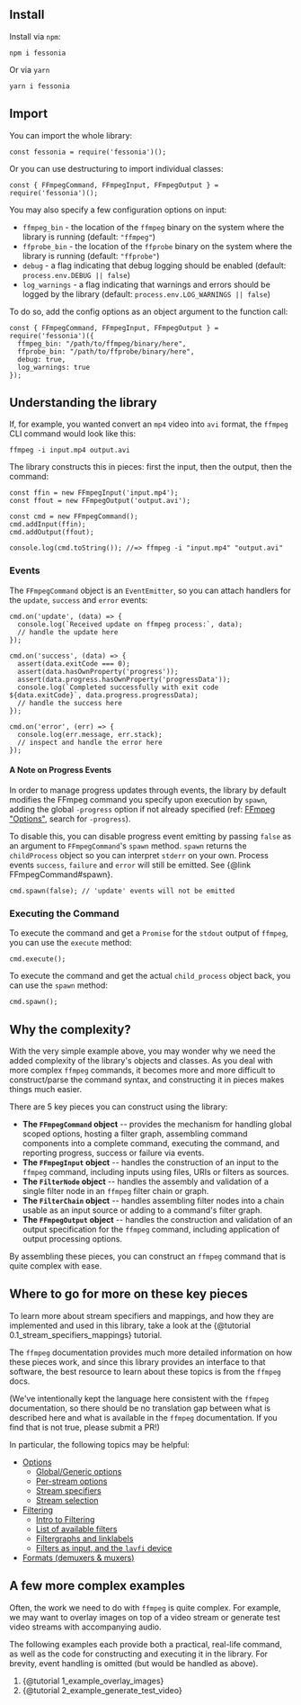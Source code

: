 ## Install

Install via `npm`:

```{bash}
npm i fessonia
```

Or via `yarn`

```{bash}
yarn i fessonia
```

## Import

You can import the whole library:

```{javascript}
const fessonia = require('fessonia')();
```

Or you can use destructuring to import individual classes:

```{javascript}
const { FFmpegCommand, FFmpegInput, FFmpegOutput } = require('fessonia')();
```

You may also specify a few configuration options on input:

* `ffmpeg_bin` - the location of the `ffmpeg` binary on the system where the library is running (default: `"ffmpeg"`)
* `ffprobe_bin` - the location of the `ffprobe` binary on the system where the library is running (default: `"ffprobe"`)
* `debug` - a flag indicating that debug logging should be enabled (default: `process.env.DEBUG || false`)
* `log_warnings` - a flag indicating that warnings and errors should be logged by the library (default: `process.env.LOG_WARNINGS || false`)

To do so, add the config options as an object argument to the function call:

```{javascript}
const { FFmpegCommand, FFmpegInput, FFmpegOutput } = require('fessonia')({
  ffmpeg_bin: "/path/to/ffmpeg/binary/here",
  ffprobe_bin: "/path/to/ffprobe/binary/here",
  debug: true,
  log_warnings: true
});
```

## Understanding the library

If, for example, you wanted convert an `mp4` video into `avi` format,
the `ffmpeg` CLI command would look like this:

```{bash}
ffmpeg -i input.mp4 output.avi
```

The library constructs this in pieces: first the input, then the output, then the command:

```{javascript}
const ffin = new FFmpegInput('input.mp4');
const ffout = new FFmpegOutput('output.avi');

const cmd = new FFmpegCommand();
cmd.addInput(ffin);
cmd.addOutput(ffout);

console.log(cmd.toString()); //=> ffmpeg -i "input.mp4" "output.avi"
```

### Events

The `FFmpegCommand` object is an `EventEmitter`, so you can attach handlers
for the `update`, `success` and `error` events:

```{javascript}
cmd.on('update', (data) => {
  console.log(`Received update on ffmpeg process:`, data);
  // handle the update here
});

cmd.on('success', (data) => {
  assert(data.exitCode === 0);
  assert(data.hasOwnProperty('progress'));
  assert(data.progress.hasOwnProperty('progressData'));
  console.log(`Completed successfully with exit code ${data.exitCode}`, data.progress.progressData);
  // handle the success here
});

cmd.on('error', (err) => {
  console.log(err.message, err.stack);
  // inspect and handle the error here
});
```

#### A Note on Progress Events

In order to manage progress updates through events, the library by default modifies the FFmpeg command you specify upon execution by `spawn`, adding the global `-progress` option if not already specified (ref: [FFmpeg "Options"](http://ffmpeg.org/ffmpeg.html#Options), search for `-progress`).

To disable this, you can disable progress event emitting by passing `false` as an argument to `FFmpegCommand`'s `spawn` method. `spawn` returns the `childProcess` object so you can interpret `stderr` on your own. Process events `success`, `failure` and `error` will still be emitted. See {@link FFmpegCommand#spawn}.

```{javascript}
cmd.spawn(false); // 'update' events will not be emitted
```

### Executing the Command

To execute the command and get a `Promise` for the `stdout` output of `ffmpeg`, you can use the `execute` method:

```{javascript}
cmd.execute();
```

To execute the command and get the actual `child_process` object back, you can use the `spawn` method:

```{javascript}
cmd.spawn();
```

## Why the complexity?

With the very simple example above, you may wonder why we need the
added complexity of the library's objects and classes. As you deal
with more complex `ffmpeg` commands, it becomes more and more difficult
to construct/parse the command syntax, and constructing it in pieces
makes things much easier.

There are 5 key pieces you can construct using the library:

* **The `FFmpegCommand` object** -- provides the mechanism for handling global
  scoped options, hosting a filter graph, assembling command components into a
  complete command, executing the command, and reporting progress, success or
  failure via events.
* **The `FFmpegInput` object** -- handles the construction of an input to the
  `ffmpeg` command, including inputs using files, URIs or filters as sources.
* **The `FilterNode` object** -- handles the assembly and validation of a single
  filter node in an `ffmpeg` filter chain or graph.
* **The `FilterChain` object** -- handles assembling filter nodes into a chain
  usable as an input source or adding to a command's filter graph.
* **The `FFmpegOutput` object** -- handles the construction and validation of
  an output specification for the `ffmpeg` command, including application of
  output processing options.

By assembling these pieces, you can construct an `ffmpeg` command that is
quite complex with ease.

## Where to go for more on these key pieces

To learn more about stream specifiers and mappings, and how they are implemented
and used in this library, take a look at the {@tutorial 0.1_stream_specifiers_mappings}
tutorial.

The `ffmpeg` documentation provides much more detailed information on how these
pieces work, and since this library provides an interface to that software, the
best resource to learn about these topics is from the `ffmpeg` docs.

(We've intentionally kept the language here consistent with the `ffmpeg` documentation,
so there should be no translation gap between what is described here and what is
available in the `ffmpeg` documentation. If you find that is not true, please submit a PR!)

In particular, the following topics may be helpful:

* [Options](http://ffmpeg.org/ffmpeg.html#Options)
  * [Global/Generic options](http://ffmpeg.org/ffmpeg.html#Generic-options)
  * [Per-stream options](http://ffmpeg.org/ffmpeg.html#Main-options)
  * [Stream specifiers](http://ffmpeg.org/ffmpeg.html#Stream-specifiers-1)
  * [Stream selection](http://ffmpeg.org/ffmpeg.html#Stream-selection)
* [Filtering](http://ffmpeg.org/ffmpeg.html#Filtering)
  * [Intro to Filtering](http://ffmpeg.org/ffmpeg-filters.html#Filtering-Introduction)
  * [List of available filters](http://ffmpeg.org/ffmpeg-filters.html#Audio-Filters)
  * [Filtergraphs and linklabels](http://ffmpeg.org/ffmpeg-filters.html#Filtergraph-description)
  * [Filters as input, and the `lavfi` device](http://ffmpeg.org/ffmpeg-devices.html#lavfi)
* [Formats (demuxers & muxers)](http://ffmpeg.org/ffmpeg-formats.html)

## A few more complex examples

Often, the work we need to do with `ffmpeg` is quite complex. For example,
we may want to overlay images on top of a video stream or generate test
video streams with accompanying audio.

The following examples each provide both a practical, real-life command, as
well as the code for constructing and executing it in the library. For brevity,
event handling is omitted (but would be handled as above).

1. {@tutorial 1_example_overlay_images}
2. {@tutorial 2_example_generate_test_video}
